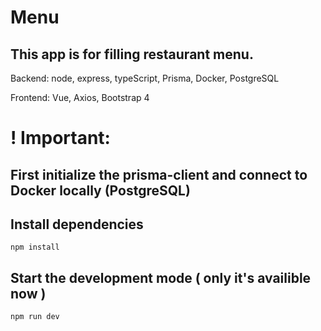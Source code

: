 # Menu

## This app is for filling restaurant menu.

Backend: node, express, typeScript, Prisma, Docker, PostgreSQL

Frontend: Vue, Axios, Bootstrap 4

# ! Important:

## First initialize the prisma-client and connect to Docker locally (PostgreSQL)

## Install dependencies
```
npm install
```
## Start the development mode ( only it's availible now )
```
npm run dev
```

